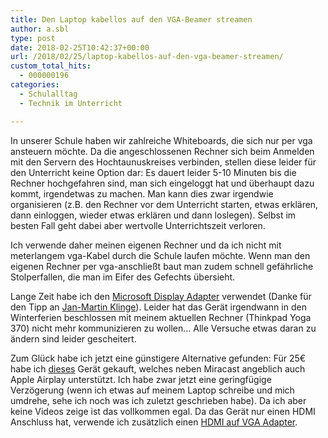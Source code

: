 ```yaml
---
title: Den Laptop kabellos auf den VGA-Beamer streamen
author: a.sbl
type: post
date: 2018-02-25T10:42:37+00:00
url: /2018/02/25/laptop-kabellos-auf-den-vga-beamer-streamen/
custom_total_hits:
  - 000000196
categories:
  - Schulalltag
  - Technik im Unterricht

---
```

In unserer Schule haben wir zahlreiche Whiteboards, die sich nur per vga ansteuern möchte. Da die angeschlossenen Rechner sich beim Anmelden mit den Servern des Hochtaunuskreises verbinden, stellen diese leider für den Unterricht keine Option dar: Es dauert leider 5-10 Minuten bis die Rechner hochgefahren sind, man sich eingeloggt hat und überhaupt dazu kommt, irgendetwas zu machen. Man kann dies zwar irgendwie organisieren (z.B. den Rechner vor dem Unterricht starten, etwas erklären, dann einloggen, wieder etwas erklären und dann loslegen). Selbst im besten Fall geht dabei aber wertvolle Unterrichtszeit verloren.

Ich verwende daher meinen eigenen Rechner und da ich nicht mit meterlangem vga-Kabel durch die Schule laufen möchte. Wenn man den eigenen Rechner per vga-anschließt baut man zudem schnell gefährliche Stolperfallen, die man im Eifer des Gefechts übersieht.

Lange Zeit habe ich den [Microsoft Display Adapter][1] verwendet (Danke für den Tipp an [Jan-Martin Klinge][2]). Leider hat das Gerät irgendwann in den Winterferien beschlossen mit meinem aktuellen Rechner (Thinkpad Yoga 370) nicht mehr kommunizieren zu wollen&#8230; Alle Versuche etwas daran zu ändern sind leider gescheitert.

Zum Glück habe ich jetzt eine günstigere Alternative gefunden: Für 25€ habe ich [dieses][3] Gerät gekauft, welches neben Miracast angeblich auch Apple Airplay unterstützt. Ich habe zwar jetzt eine geringfügige Verzögerung (wenn ich etwas auf meinem Laptop schreibe und mich umdrehe, sehe ich noch was ich zuletzt geschrieben habe). Da ich aber keine Videos zeige ist das vollkommen egal. Da das Gerät nur einen HDMI Anschluss hat, verwende ich zusätzlich einen [HDMI auf VGA Adapter][4].

&nbsp;

 [1]: https://smile.amazon.de/Microsoft-Wireless-Display-kabellosen-Bildschirm%C3%BCbertragung/dp/B01C9YTI9S/ref=sr_1_1?ie=UTF8&qid=1519554753&sr=8-1&keywords=microsoft+display+adapter+v2
 [2]: https://it-teaching.de/wp/wp-admin/post-new.php
 [3]: https://smile.amazon.de/gp/product/B074PQGXJV/ref=oh_aui_detailpage_o08_s00?ie=UTF8&psc=1
 [4]: https://smile.amazon.de/gp/product/B01L1Q27KC/ref=oh_aui_search_detailpage?ie=UTF8&psc=1